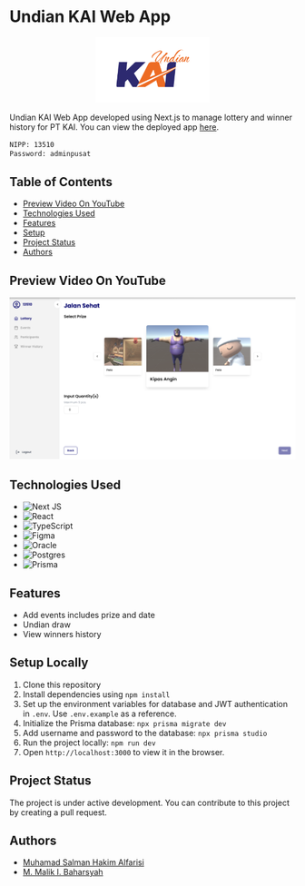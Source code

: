 # Undian KAI Web App
<div align="center">
  <img src="./public/images/logo-readme.svg" alt="Undian KAI Logo" width="200">
</div>

Undian KAI Web App developed using Next.js to manage lottery and winner history for PT KAI. You can view the deployed app [here](https://undian.likluk.live).

```
NIPP: 13510
Password: adminpusat
```

## Table of Contents
* [Preview Video On YouTube](#preview-video-on-youtube)
* [Technologies Used](#technologies-used)
* [Features](#features)
* [Setup](#setup)
* [Project Status](#project-status)
* [Authors](#authors)

## Preview Video On YouTube
<div align="center">
  <a href="https://www.youtube.com/watch?v=D-iCArJ_FA8/">
    <img src="./public/images/youtube.png" alt="Preview yt" width="600">
  </a>
</div>

## Technologies Used
- ![Next JS](https://img.shields.io/badge/Next-black?style=for-the-badge&logo=next.js&logoColor=white) 
- ![React](https://img.shields.io/badge/react-%2320232a.svg?style=for-the-badge&logo=react&logoColor=%2361DAFB) 
- ![TypeScript](https://img.shields.io/badge/typescript-%23007ACC.svg?style=for-the-badge&logo=typescript&logoColor=white)
- ![Figma](https://img.shields.io/badge/figma-%23F24E1E.svg?style=for-the-badge&logo=figma&logoColor=white) 
- ![Oracle](https://img.shields.io/badge/Oracle-F80000?style=for-the-badge&logo=oracle&logoColor=white) 
- ![Postgres](https://img.shields.io/badge/postgres-%23316192.svg?style=for-the-badge&logo=postgresql&logoColor=white) 
- ![Prisma](https://img.shields.io/badge/Prisma-3982CE?style=for-the-badge&logo=Prisma&logoColor=white) 


## Features
- Add events includes prize and date
- Undian draw
- View winners history

## Setup Locally
1. Clone this repository
2. Install dependencies using `npm install`
3. Set up the environment variables for database and JWT authentication in `.env`. Use `.env.example` as a reference.
4. Initialize the Prisma database: `npx prisma migrate dev`
5. Add username and password to the database: `npx prisma studio`
6. Run the project locally: `npm run dev`
7. Open `http://localhost:3000` to view it in the browser.

## Project Status
The project is under active development. You can contribute to this project by creating a pull request.

## Authors
- [Muhamad Salman Hakim Alfarisi](https://github.com/archmans)
- [M. Malik I. Baharsyah](https://github.com/malikbaharsyah)